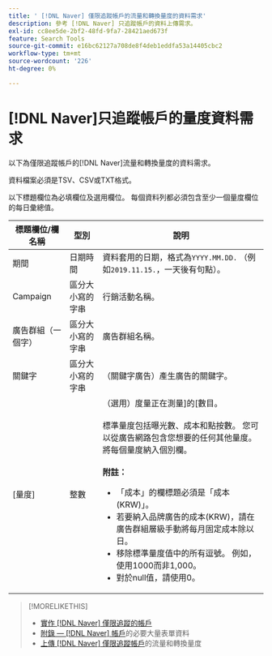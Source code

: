 ```yaml
---
title: ' [!DNL Naver] 僅限追蹤帳戶的流量和轉換量度的資料需求'
description: 參考 [!DNL Naver] 只追蹤帳戶的資料上傳需求。
exl-id: cc8ee5de-2bf2-48fd-9fa7-28421aed673f
feature: Search Tools
source-git-commit: e16bc62127a708de8f4deb1eddfa53a14405cbc2
workflow-type: tm+mt
source-wordcount: '226'
ht-degree: 0%

---
```


# [!DNL Naver]只追蹤帳戶的量度資料需求

以下為僅限追蹤帳戶的[!DNL Naver]流量和轉換量度的資料需求。

資料檔案必須是TSV、CSV或TXT格式。

以下標題欄位為必填欄位及選用欄位。 每個資料列都必須包含至少一個量度欄位的每日彙總值。

| 標題欄位/欄名稱 | 型別 | 說明 |
| ---- | ---- | ---- |
| 期間 | 日期時間 | 資料套用的日期，格式為`YYYY.MM.DD.` （例如`2019.11.15.`，一天後有句點）。 |
| Campaign | 區分大小寫的字串 | 行銷活動名稱。 |
| 廣告群組（一個字） | 區分大小寫的字串 | 廣告群組名稱。 |
| 關鍵字 | 區分大小寫的字串 | （關鍵字廣告）產生廣告的關鍵字。 |
| [量度] | 整數 | （選用）度量正在測量&rbrack;的&lbrack;數目。</br><br>標準量度包括曝光數、成本和點按數。 您可以從廣告網路包含您想要的任何其他量度。 將每個量度納入個別欄。<br><br><b>附註：</b><ul><li>「成本」的欄標題必須是「成本(KRW)」。</li><li>若要納入品牌廣告的成本(KRW)，請在廣告群組層級手動將每月固定成本除以日。</li><li>移除標準量度值中的所有逗號。 例如，使用1000而非1,000。</li><li>對於null值，請使用0。</li></ul> |

>[!MORELIKETHIS]
>
>* [實作 [!DNL Naver] 僅限追蹤的帳戶](/help/search-social-commerce/campaign-management/naver-tracking-only-account-implement.md)
>* [附錄 —  [!DNL Naver] 帳戶](/help/search-social-commerce/campaign-management/bulksheets/bulksheet-data-formats/bulksheet-data-naver.md)的必要大量表單資料
>* [上傳 [!DNL Naver] 僅限追蹤帳戶](/help/search-social-commerce/tools/metrics-upload-tracking-campaigns/naver-tracking-campaigns-upload-metrics.md)的流量和轉換量度
